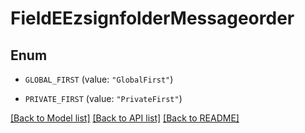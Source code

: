 # FieldEEzsignfolderMessageorder

## Enum


* `GLOBAL_FIRST` (value: `"GlobalFirst"`)

* `PRIVATE_FIRST` (value: `"PrivateFirst"`)


[[Back to Model list]](../README.md#documentation-for-models) [[Back to API list]](../README.md#documentation-for-api-endpoints) [[Back to README]](../README.md)


